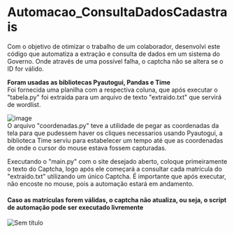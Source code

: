 # Automacao_ConsultaDadosCadastrais
Com o objetivo de otimizar o trabalho de um colaborador, desenvolvi este código que automatiza a extração e consulta de dados em um sistema do Governo. Onde através de uma possível falha, o captcha não se altera se o ID for válido.

<b>Foram usadas as bibliotecas Pyautogui, Pandas e Time</b><br>
Foi fornecida uma planilha com a respectiva coluna, que após executar o "tabela.py" foi extraida para um arquivo de texto "extraido.txt" que servirá de wordlist.

![image](https://github.com/GiovanniMatos/Automacao_ConsultaDadosCadastrais/assets/99231397/f2c17c55-a41b-4167-b485-fee9773aa195) <br>
O arquivo "coordenadas.py" teve a utilidade de pegar as coordenadas da tela para que pudessem haver os cliques necessarios usando Pyautogui, a biblioteca Time serviu para estabelecer um tempo até que as coordenadas de onde o cursor do mouse estava fossem capturadas.<br>

Executando o "main.py" com o site desejado aberto, coloque primeiramente o texto do Captcha, logo após ele começará a consultar cada matrícula do "extraido.txt" utilizando um único Captcha.
É importante que após executar, não encoste no mouse, pois a automação estará em andamento.

#### Caso as matrículas forem válidas, o captcha não atualiza, ou seja, o script de automação pode ser executado livremente
![Sem título](https://github.com/GiovanniMatos/Automacao_ConsultaDadosCadastrais/assets/99231397/4cc586e0-4b74-4dad-b672-b1c3a9ff3502)


